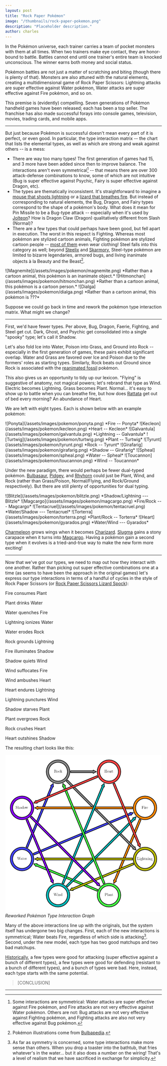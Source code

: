 ```yaml
---
layout: post
title: "Rock Paper Pokémon"
image: "/thumbnails/rock-paper-pokemon.png"
description: "Placeholder description."
author: charles
---
```


In the Pokémon universe, each trainer carries a team of pocket monsters with them at all times. When two trainers make eye contact, they are honor-bound to battle. Battles cannot end until one trainer's entire team is knocked unconscious. The winner earns both money and social status.

Pokémon battles are not just a matter of scratching and biting (though there is plenty of that). Monsters are also attuned with the natural elements, creating a multidimensional game of Rock Paper Scissors: Lightning attacks are super effective against Water pokémon, Water attacks are super effective against Fire pokémon, and so on.

This premise is (evidently) compelling. Seven generations of Pokémon handheld games have been released; each has been a top seller. The franchise has also made successful forays into console games, television, movies, trading cards, and mobile apps.

---

But just because Pokémon is successful doesn't mean every part of it is perfect, or even good. In particular, the type interaction matrix -- the chart that lists the elemental types, as well as which are strong and weak against others -- is a mess:

- There are way too many types! The first generation of games had 15, and 3 more have been added since then to improve balance. The interactions aren't even symmetrical[^1] -- that means there are over 300 attack-defense combinations to know, some of which are not intuitive (Bug is super effective against Psychic, Fairy is super effective against Dragon, etc).
- The types are thematically inconsistent. It's straightforward to imagine a [mouse that shoots lightning](http://bulbapedia.bulbagarden.net/wiki/Pikachu_(Pok%C3%A9mon)) or a [lizard that breathes fire](http://bulbapedia.bulbagarden.net/wiki/Charmander_(Pok%C3%A9mon)). But instead of corresponding to natural elements, the Bug, Dragon, and Fairy types correspond to the shape of a pokémon's body. What does it mean for Pin Missile to be a Bug-type attack -- especially when it's used by [Jolteon](http://bulbapedia.bulbagarden.net/wiki/Jolteon_(Pok%C3%A9mon))? How is Dragon Claw (Dragon) qualitatively different from Slash (Normal)?
- There are a few types that could perhaps have been good, but fell apart in execution. The worst in this respect is Fighting. Whereas most pokémon are stylized cartoon animals, Fighting pokémon are stylized cartoon people -- [most of them](http://bulbapedia.bulbagarden.net/wiki/Fighting_(type)) even wear clothing! Steel falls into this category as well; beyond [Steelix](http://bulbapedia.bulbagarden.net/wiki/Steelix_(Pok%C3%A9mon)) and [Skarmory](http://bulbapedia.bulbagarden.net/wiki/Skarmory_(Pok%C3%A9mon)), Steel-type pokémon are limited to bizarre legendaries, armored bugs, and living inanimate objects à la Beauty and the Beast[^2].

[^1]: Some interactions are symmetrical: Water attacks are super effective against Fire pokémon, and Fire attacks are not very effective against Water pokémon. Others are not: Bug attacks are not very effective against Fighting pokémon, and Fighting attacks are also not very effective against Bug pokémon.

[^2]: Pokémon illustrations come from [Bulbapedia](http://bulbapedia.bulbagarden.net/wiki/Main_Page).

<span class="tiles">
    <span class="tile">
        ![Magnemite](/assets/images/pokemon/magnemite.png)
        *Rather than a cartoon animal, this pokémon is an inanimate object.*
    </span>
    <span class="tile">
        ![Hitmonchan](/assets/images/pokemon/hitmonchan.png)
        *Rather than a cartoon animal, this pokémon is a cartoon person.*
    </span>
    <span class="tile">
        ![Dialga](/assets/images/pokemon/dialga.png)
        *Rather than a cartoon animal, this pokémon is ???*
    </span>
</span>


Suppose we could go back in time and rework the pokémon type interaction matrix. What might we change?

---

First, we'd have fewer types. Per above, Bug, Dragon, Faerie, Fighting, and Steel get cut. Dark, Ghost, and Psychic get consolidated into a single "spooky" type; let's call it Shadow.

Let's also fold Ice into Water, Poison into Grass, and Ground into Rock -- especially in the first generation of games, these pairs exhibit significant overlap. Water and Grass are favored over Ice and Poison due to the formers' roles as starting types. Similarly, Rock beats out Ground since Rock is associated with the [reanimated fossil](http://bulbapedia.bulbagarden.net/wiki/Fossil) pokémon.

This also gives us an opportunity to tidy up our lexicon. "Flying" is suggestive of anatomy, not magical powers; let's rebrand that type as Wind. Electric becomes Lightning. Grass becomes Plant. Normal... it's easy to show up to battle when you can breathe fire, but how does [Rattata](http://bulbapedia.bulbagarden.net/wiki/Rattata_(Pok%C3%A9mon)) get out of bed every morning? An abundance of Heart.

We are left with eight types. Each is shown below with an example pokémon:

<span class="tiles">
    <span class="tile">
        ![Ponyta](/assets/images/pokemon/ponyta.png)
        *Fire -- Ponyta*
    </span>
    <span class="tile">
        ![Kecleon](/assets/images/pokemon/kecleon.png)
        *Heart -- Kecleon*
    </span>
    <span class="tile">
        ![Galvantula](/assets/images/pokemon/galvantula.png)
        *Lightning -- Galvantula*
    </span>
    <span class="tile">
        ![Turtwig](/assets/images/pokemon/turtwig.png)
        *Plant -- Turtwig*
    </span>
    <span class="tile">
        ![Tyrunt](/assets/images/pokemon/tyrunt.png)
        *Rock -- Tyrunt*
    </span>
    <span class="tile">
        ![Girafarig](/assets/images/pokemon/girafarig.png)
        *Shadow -- Girafarig*
    </span>
    <span class="tile">
        ![Spheal](/assets/images/pokemon/spheal.png)
        *Water -- Spheal*
    </span>
    <span class="tile">
        ![Toucannon](/assets/images/pokemon/toucannon.png)
        *Wind -- Toucannon*
    </span>
</span>

Under the new paradigm, there would perhaps be fewer dual-typed pokémon. [Bulbasaur](http://bulbapedia.bulbagarden.net/wiki/Bulbasaur_(Pok%C3%A9mon)), [Pidgey](http://bulbapedia.bulbagarden.net/wiki/Pidgey_(Pok%C3%A9mon)), and [Rhyhorn](http://bulbapedia.bulbagarden.net/wiki/Rhyhorn_(Pok%C3%A9mon)) could just be Plant, Wind, and Rock (rather than Grass/Poison, Normal/Flying, and Rock/Ground respectively). But there are still plenty of opportunities for dual typing.

<span class="tiles">
    <span class="tile">
        ![Blitzle](/assets/images/pokemon/blitzle.png)
        *Shadow/Lightning --- Blitzle*
    </span>
    <span class="tile">
        ![Magcargo](/assets/images/pokemon/magcargo.png)
        *Fire/Rock --- Magcargo*
    </span>
    <span class="tile">
        ![Tentacruel](/assets/images/pokemon/tentacruel.png)
        *Water/Shadow --- Tentacruel*
    </span>
    <span class="tile">
        ![Torterra](/assets/images/pokemon/torterra.png)
        *Plant/Rock -- Torterra*
    </span>
    <span class="tile">
        ![Heart](/assets/images/pokemon/gyarados.png)
        *Water/Wind --- Gyarados*
    </span>
</span>

[Charmeleon](http://bulbapedia.bulbagarden.net/wiki/Charmeleon_(Pok%C3%A9mon)) grows wings when it becomes [Charizard](http://bulbapedia.bulbagarden.net/wiki/Charizard_(Pok%C3%A9mon)). [Slugma](http://bulbapedia.bulbagarden.net/wiki/Slugma_(Pok%C3%A9mon)) gains a stony carapace when it turns into [Magcargo](http://bulbapedia.bulbagarden.net/wiki/Magcargo_(Pok%C3%A9mon)). Having a pokémon gain a second type when it evolves is a tried-and-true way to make the new form more exciting!

---

Now that we've got our types, we need to map out how they interact with one another. Rather than picking out super effective combinations one at a time (as seems to have been the approach in the original games) let's express our type interactions in terms of a handful of cycles in the style of Rock Paper Scissors (or [Rock Paper Scissors Lizard Spock](http://www.samkass.com/theories/RPSSL.html)):

<!--
> - Fire consumes Plant; Plant drinks Water; Water quenches Fire
> - Lightning ionizes Water; Water erodes Rock; Rock grounds Lightning
> - Fire illuminates Shadow; Shadow quiets Wind; Wind suffocates Fire
> - Wind ambushes Heart; Heart endures Lightning; Lightning punctures Wind
> - Shadow starves Plant; Plant [covers] Rock; Rock crushes Heart; Heart [shakes off] Shadow
-->

<div class="tiles">
    <span class="tile">
<p>Fire consumes Plant</p>
<p>Plant drinks Water</p>
<p>Water quenches Fire</p>
    </span>
    <span class="tile">
<p>Lightning ionizes Water</p>
<p>Water erodes Rock</p>
<p>Rock grounds Lightning</p>
    </span>
    <span class="tile">
<p>Fire illuminates Shadow</p>
<p>Shadow quiets Wind</p>
<p>Wind suffocates Fire</p>
    </span>
    <span class="tile">
<p>Wind ambushes Heart</p>
<p>Heart endures Lightning</p>
<p>Lightning punctures Wind</p>
    </span>
    <span class="tile">
<p>Shadow starves Plant</p>
<p>Plant overgrows Rock</p>
<p>Rock crushes Heart</p>
<p>Heart outshines Shadow</p>
    </span>
</div>

The resulting chart looks like this:

![Reworked Pokémon Type Interaction Graph](/assets/images/pokemon/type_graph.png)
*Reworked Pokémon Type Interaction Graph*



Many of the above interactions line up with the originals, but the system itself has undergone two big changes. First, each of the new interactions is symmetrical; Water beats Fire, regardless of which side is attacking[^3]. Second, under the new model, each type has two good matchups and two bad matchups.

[^3]: As far as symmetry is concerned, some type interactions make more sense than others. When you drop a toaster into the bathtub, that fries whatever's in the water... but it also does a number on the wiring! That's a level of realism that we have sacrificed in exchange for simplicity.

[Historically](https://www.buzzfeed.com/rdicker23/the-definitive-ranking-of-pokemon-types-11paq), a few types were good for attacking (super effective against a bunch of different types), a few types were good for defending (resistant to a bunch of different types), and a bunch of types were bad. Here, instead, each type starts with the same potential.

> [CONCLUSION]

<!-- hr before the footnotes -->
---
